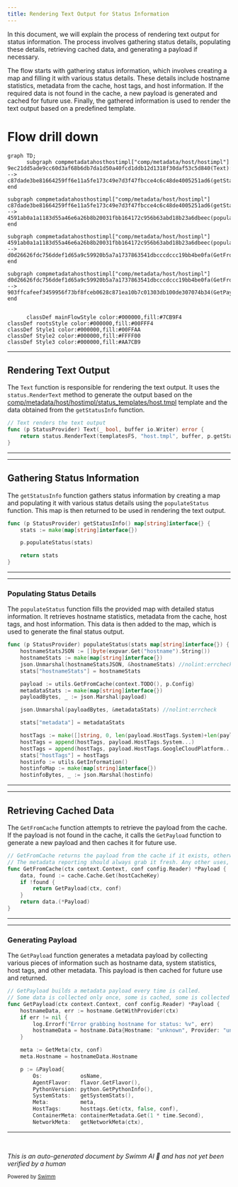 ```yaml
---
title: Rendering Text Output for Status Information
---
```

In this document, we will explain the process of rendering text output for status information. The process involves gathering status details, populating these details, retrieving cached data, and generating a payload if necessary.

The flow starts with gathering status information, which involves creating a map and filling it with various status details. These details include hostname statistics, metadata from the cache, host tags, and host information. If the required data is not found in the cache, a new payload is generated and cached for future use. Finally, the gathered information is used to render the text output based on a predefined template.

# Flow drill down

```mermaid
graph TD;
      subgraph compmetadatahosthostimpl["comp/metadata/host/hostimpl"]
9ec21dd5ade9cc60d3af68b6db7da1d50a40fcd1ddb12d1318f30daf53c5d840(Text):::mainFlowStyle --> c87dade3be81664259ff6e11a5fe173c49e7d3f47fbcce4c6c48de4005251ad6(getStatusInfo):::mainFlowStyle
end

subgraph compmetadatahosthostimpl["comp/metadata/host/hostimpl"]
c87dade3be81664259ff6e11a5fe173c49e7d3f47fbcce4c6c48de4005251ad6(getStatusInfo):::mainFlowStyle --> 4591ab0a1a1183d55a46e6a26b8b20031fbb164172c956b63abd18b23a6dbeec(populateStatus):::mainFlowStyle
end

subgraph compmetadatahosthostimpl["comp/metadata/host/hostimpl"]
4591ab0a1a1183d55a46e6a26b8b20031fbb164172c956b63abd18b23a6dbeec(populateStatus):::mainFlowStyle --> d0d26626fdc756ddef1d65a9c59920b5a7a1737863541dbcccdccc19bb4be0fa(GetFromCache):::mainFlowStyle
end

subgraph compmetadatahosthostimpl["comp/metadata/host/hostimpl"]
d0d26626fdc756ddef1d65a9c59920b5a7a1737863541dbcccdccc19bb4be0fa(GetFromCache):::mainFlowStyle --> 903ffcafeef3459956f73bf8fceb0628c871ea10b7c01303db100de307074b34(GetPayload):::mainFlowStyle
end


      classDef mainFlowStyle color:#000000,fill:#7CB9F4
classDef rootsStyle color:#000000,fill:#00FFF4
classDef Style1 color:#000000,fill:#00FFAA
classDef Style2 color:#000000,fill:#FFFF00
classDef Style3 color:#000000,fill:#AA7CB9
```

<SwmSnippet path="/comp/metadata/host/hostimpl/status.go" line="80">

---

## Rendering Text Output

The <SwmToken path="comp/metadata/host/hostimpl/status.go" pos="80:2:2" line-data="// Text renders the text output">`Text`</SwmToken> function is responsible for rendering the text output. It uses the <SwmToken path="comp/metadata/host/hostimpl/status.go" pos="82:3:5" line-data="	return status.RenderText(templatesFS, &quot;host.tmpl&quot;, buffer, p.getStatusInfo())">`status.RenderText`</SwmToken> method to generate the output based on the <SwmPath>[comp/metadata/host/hostimpl/status_templates/host.tmpl](comp/metadata/host/hostimpl/status_templates/host.tmpl)</SwmPath> template and the data obtained from the <SwmToken path="comp/metadata/host/hostimpl/status.go" pos="82:22:22" line-data="	return status.RenderText(templatesFS, &quot;host.tmpl&quot;, buffer, p.getStatusInfo())">`getStatusInfo`</SwmToken> function.

```go
// Text renders the text output
func (p StatusProvider) Text(_ bool, buffer io.Writer) error {
	return status.RenderText(templatesFS, "host.tmpl", buffer, p.getStatusInfo())
}
```

---

</SwmSnippet>

<SwmSnippet path="/comp/metadata/host/hostimpl/status.go" line="40">

---

## Gathering Status Information

The <SwmToken path="comp/metadata/host/hostimpl/status.go" pos="40:8:8" line-data="func (p StatusProvider) getStatusInfo() map[string]interface{} {">`getStatusInfo`</SwmToken> function gathers status information by creating a map and populating it with various status details using the <SwmToken path="comp/metadata/host/hostimpl/status.go" pos="43:3:3" line-data="	p.populateStatus(stats)">`populateStatus`</SwmToken> function. This map is then returned to be used in rendering the text output.

```go
func (p StatusProvider) getStatusInfo() map[string]interface{} {
	stats := make(map[string]interface{})

	p.populateStatus(stats)

	return stats
}
```

---

</SwmSnippet>

<SwmSnippet path="/comp/metadata/host/hostimpl/status.go" line="48">

---

### Populating Status Details

The <SwmToken path="comp/metadata/host/hostimpl/status.go" pos="48:8:8" line-data="func (p StatusProvider) populateStatus(stats map[string]interface{}) {">`populateStatus`</SwmToken> function fills the provided map with detailed status information. It retrieves hostname statistics, metadata from the cache, host tags, and host information. This data is then added to the map, which is used to generate the final status output.

```go
func (p StatusProvider) populateStatus(stats map[string]interface{}) {
	hostnameStatsJSON := []byte(expvar.Get("hostname").String())
	hostnameStats := make(map[string]interface{})
	json.Unmarshal(hostnameStatsJSON, &hostnameStats) //nolint:errcheck
	stats["hostnameStats"] = hostnameStats

	payload := utils.GetFromCache(context.TODO(), p.Config)
	metadataStats := make(map[string]interface{})
	payloadBytes, _ := json.Marshal(payload)

	json.Unmarshal(payloadBytes, &metadataStats) //nolint:errcheck

	stats["metadata"] = metadataStats

	hostTags := make([]string, 0, len(payload.HostTags.System)+len(payload.HostTags.GoogleCloudPlatform))
	hostTags = append(hostTags, payload.HostTags.System...)
	hostTags = append(hostTags, payload.HostTags.GoogleCloudPlatform...)
	stats["hostTags"] = hostTags
	hostinfo := utils.GetInformation()
	hostinfoMap := make(map[string]interface{})
	hostinfoBytes, _ := json.Marshal(hostinfo)
```

---

</SwmSnippet>

<SwmSnippet path="/comp/metadata/host/hostimpl/utils/host.go" line="201">

---

## Retrieving Cached Data

The <SwmToken path="comp/metadata/host/hostimpl/utils/host.go" pos="201:2:2" line-data="// GetFromCache returns the payload from the cache if it exists, otherwise it creates it.">`GetFromCache`</SwmToken> function attempts to retrieve the payload from the cache. If the payload is not found in the cache, it calls the <SwmToken path="comp/metadata/host/hostimpl/utils/host.go" pos="206:3:3" line-data="		return GetPayload(ctx, conf)">`GetPayload`</SwmToken> function to generate a new payload and then caches it for future use.

```go
// GetFromCache returns the payload from the cache if it exists, otherwise it creates it.
// The metadata reporting should always grab it fresh. Any other uses, e.g. status, should use this
func GetFromCache(ctx context.Context, conf config.Reader) *Payload {
	data, found := cache.Cache.Get(hostCacheKey)
	if !found {
		return GetPayload(ctx, conf)
	}
	return data.(*Payload)
}
```

---

</SwmSnippet>

<SwmSnippet path="/comp/metadata/host/hostimpl/utils/host.go" line="169">

---

### Generating Payload

The <SwmToken path="comp/metadata/host/hostimpl/utils/host.go" pos="169:2:2" line-data="// GetPayload builds a metadata payload every time is called.">`GetPayload`</SwmToken> function generates a metadata payload by collecting various pieces of information such as hostname data, system statistics, host tags, and other metadata. This payload is then cached for future use and returned.

```go
// GetPayload builds a metadata payload every time is called.
// Some data is collected only once, some is cached, some is collected at every call.
func GetPayload(ctx context.Context, conf config.Reader) *Payload {
	hostnameData, err := hostname.GetWithProvider(ctx)
	if err != nil {
		log.Errorf("Error grabbing hostname for status: %v", err)
		hostnameData = hostname.Data{Hostname: "unknown", Provider: "unknown"}
	}

	meta := GetMeta(ctx, conf)
	meta.Hostname = hostnameData.Hostname

	p := &Payload{
		Os:            osName,
		AgentFlavor:   flavor.GetFlavor(),
		PythonVersion: python.GetPythonInfo(),
		SystemStats:   getSystemStats(),
		Meta:          meta,
		HostTags:      hosttags.Get(ctx, false, conf),
		ContainerMeta: containerMetadata.Get(1 * time.Second),
		NetworkMeta:   getNetworkMeta(ctx),
```

---

</SwmSnippet>

&nbsp;

*This is an auto-generated document by Swimm AI 🌊 and has not yet been verified by a human*

<SwmMeta version="3.0.0" repo-id="Z2l0aHViJTNBJTNBZGF0YWRvZy1hZ2VudCUzQSUzQVN3aW1tLURlbW8=" repo-name="datadog-agent"><sup>Powered by [Swimm](/)</sup></SwmMeta>
